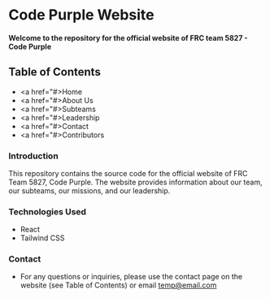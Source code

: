 # Code Purple Website
#### Welcome to the repository for the official website of FRC team 5827 - Code Purple

## Table of Contents
* <a href="#>Home</a>
* <a href="#>About Us</a>
* <a href="#>Subteams</a>
* <a href="#>Leadership</a>
* <a href="#>Contact</a>
* <a href="#>Contributors</a>

### Introduction
This repository contains the source code for the official website of FRC Team 5827, Code Purple. The website provides information about our team, our subteams, our missions, and our leadership.

### Technologies Used
* React <i class="devicon-react-original colored"></i>
* Tailwind CSS <i class="devicon-tailwindcss-original colored"></i>

### Contact
* For any questions or inquiries, please use the contact page on the website (see Table of Contents) or email temp@email.com
